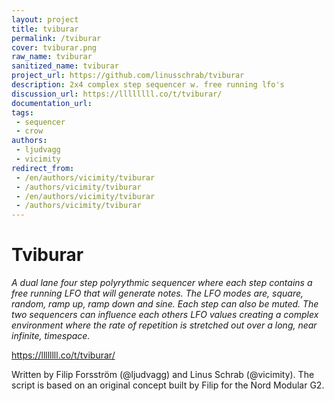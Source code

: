 ```yaml
---
layout: project
title: tviburar
permalink: /tviburar
cover: tviburar.png
raw_name: tviburar
sanitized_name: tviburar
project_url: https://github.com/linusschrab/tviburar
description: 2x4 complex step sequencer w. free running lfo's
discussion_url: https://llllllll.co/t/tviburar/
documentation_url: 
tags:
 - sequencer
 - crow
authors:
 - ljudvagg
 - vicimity
redirect_from:
 - /en/authors/vicimity/tviburar
 - /authors/vicimity/tviburar
 - /en/authors/vicimity/tviburar
 - /authors/vicimity/tviburar
---
```

# Tviburar

*A dual lane four step polyrythmic sequencer where each step contains a free running LFO that will generate notes. The LFO modes are, square, random, ramp up, ramp down and sine. Each step can also be muted. The two sequencers can influence each others LFO values creating a complex environment where the rate of repetition is stretched out over a long, near infinite, timespace.* 

https://llllllll.co/t/tviburar/

Written by Filip Forsström (@ljudvagg) and Linus Schrab (@vicimity).
The script is based on an original concept built by Filip for the Nord Modular G2.
